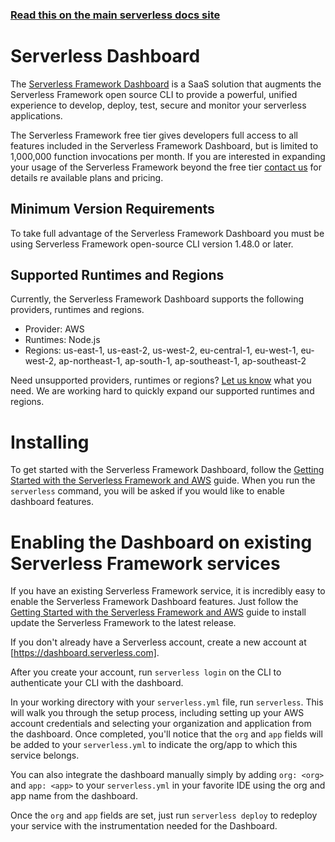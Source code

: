 <!--
title: Serverless - Dashboard Reference
menuText: Dashboard Reference
layout: Doc
-->

<!-- DOCS-SITE-LINK:START automatically generated  -->

### [Read this on the main serverless docs site](https://www.serverless.com/framework/docs/dashboard/)

<!-- DOCS-SITE-LINK:END -->

# Serverless Dashboard

The [Serverless Framework Dashboard](https://dashboard.serverless.com/) is a SaaS solution that augments the Serverless Framework open source CLI to provide a powerful, unified experience to develop, deploy, test, secure and monitor your serverless applications.

The Serverless Framework free tier gives developers full access to all features included in the Serverless Framework Dashboard, but is limited to 1,000,000 function invocations per month. If you are interested in expanding your usage of the Serverless Framework beyond the free tier [contact us](https://serverless.com/enterprise/contact/) for details re available plans and pricing.

## Minimum Version Requirements

To take full advantage of the Serverless Framework Dashboard you must be using Serverless Framework open-source CLI version 1.48.0 or later.

## Supported Runtimes and Regions

Currently, the Serverless Framework Dashboard supports the following providers, runtimes and regions.

- Provider: AWS
- Runtimes: Node.js
- Regions: us-east-1, us-east-2, us-west-2, eu-central-1, eu-west-1, eu-west-2, ap-northeast-1, ap-south-1, ap-southeast-1, ap-southeast-2

Need unsupported providers, runtimes or regions? [Let us know](https://serverless.com/enterprise/) what you need. We are working hard to quickly expand our supported runtimes and regions.

# Installing

To get started with the Serverless Framework Dashboard, follow the [Getting Started with the Serverless Framework and AWS](/framework/docs/getting-started/) guide. When you run the `serverless` command, you will be asked if you would like to enable dashboard features.

# Enabling the Dashboard on existing Serverless Framework services

If you have an existing Serverless Framework service, it is incredibly easy to enable the Serverless Framework Dashboard features. Just follow the [Getting Started with the Serverless Framework and AWS](/framework/docs/getting-started/) guide to install update the Serverless Framework to the latest release.

If you don't already have a Serverless account, create a new account at [https://dashboard.serverless.com].

After you create your account, run `serverless login` on the CLI to authenticate your CLI with the dashboard.

In your working directory with your `serverless.yml` file, run `serverless`. This will walk you through the setup process, including setting up your AWS account credentials and selecting your organization and application from the dashboard. Once completed, you'll notice that the `org` and `app` fields will be added to your `serverless.yml` to indicate the org/app to which this service belongs.

You can also integrate the dashboard manually simply by adding `org: <org>` and `app: <app>` to your `serverless.yml` in your favorite IDE using the org and app name from the dashboard.

Once the `org` and `app` fields are set, just run `serverless deploy` to redeploy your service with the instrumentation needed for the Dashboard.
